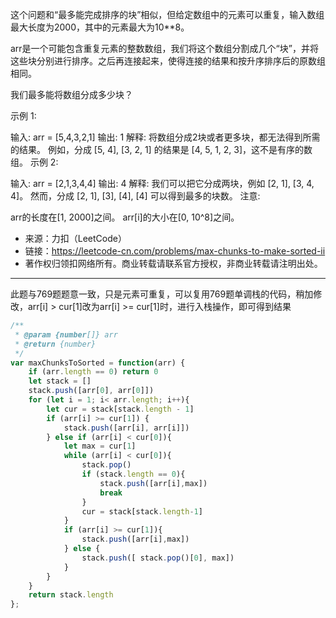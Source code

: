 这个问题和“最多能完成排序的块”相似，但给定数组中的元素可以重复，输入数组最大长度为2000，其中的元素最大为10**8。

arr是一个可能包含重复元素的整数数组，我们将这个数组分割成几个“块”，并将这些块分别进行排序。之后再连接起来，使得连接的结果和按升序排序后的原数组相同。

我们最多能将数组分成多少块？

示例 1:

输入: arr = [5,4,3,2,1]
输出: 1
解释:
将数组分成2块或者更多块，都无法得到所需的结果。
例如，分成 [5, 4], [3, 2, 1] 的结果是 [4, 5, 1, 2, 3]，这不是有序的数组。
示例 2:

输入: arr = [2,1,3,4,4]
输出: 4
解释:
我们可以把它分成两块，例如 [2, 1], [3, 4, 4]。
然而，分成 [2, 1], [3], [4], [4] 可以得到最多的块数。
注意:

arr的长度在[1, 2000]之间。
arr[i]的大小在[0, 10^8]之间。

- 来源：力扣（LeetCode）
- 链接：https://leetcode-cn.com/problems/max-chunks-to-make-sorted-ii
- 著作权归领扣网络所有。商业转载请联系官方授权，非商业转载请注明出处。

---

此题与769题题意一致，只是元素可重复，可以复用769题单调栈的代码，稍加修改，arr[i] > cur[1]改为arr[i] >= cur[1]时，进行入栈操作，即可得到结果

```javascript
/**
 * @param {number[]} arr
 * @return {number}
 */
var maxChunksToSorted = function(arr) {
    if (arr.length == 0) return 0
    let stack = []
    stack.push([arr[0], arr[0]])
    for (let i = 1; i< arr.length; i++){
        let cur = stack[stack.length - 1]
        if (arr[i] >= cur[1]) {
            stack.push([arr[i], arr[i]])
        } else if (arr[i] < cur[0]){
            let max = cur[1]
            while (arr[i] < cur[0]){
                stack.pop()
                if (stack.length == 0){
                    stack.push([arr[i],max])
                    break
                }
                cur = stack[stack.length-1]
            }
            if (arr[i] >= cur[1]){
                stack.push([arr[i],max])
            } else {
                stack.push([ stack.pop()[0], max])
            }
        }
    }
    return stack.length
};
```
